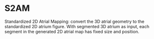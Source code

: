 # S2AM
Standardized 2D Atrial Mapping: convert the 3D atrial geometry to the standardized 2D atrium figure.
                                With segmented 3D atrium as input, each segment in the generated 2D atrial map has fixed size and position.

